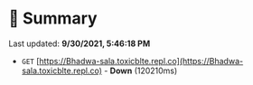 # 📖 Summary
Last updated: **9/30/2021, 5:46:18 PM**

- `GET` [https://Bhadwa-sala.toxicblte.repl.co](https://Bhadwa-sala.toxicblte.repl.co) - **Down** (120210ms)
